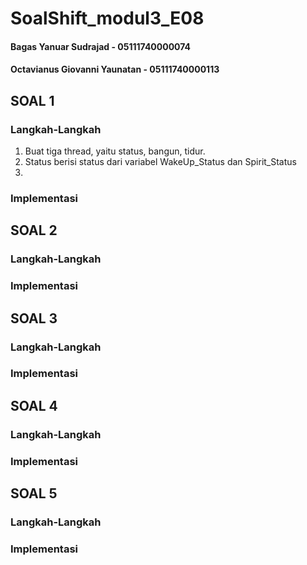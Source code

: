 # SoalShift_modul3_E08

#### Bagas Yanuar Sudrajad - 05111740000074 

#### Octavianus Giovanni Yaunatan - 05111740000113

## SOAL 1

### Langkah-Langkah

1. Buat tiga thread, yaitu status, bangun, tidur.
2. Status berisi status dari variabel WakeUp_Status dan Spirit_Status
3. 

### Implementasi

## SOAL 2

### Langkah-Langkah

### Implementasi

## SOAL 3

### Langkah-Langkah

### Implementasi

## SOAL 4

### Langkah-Langkah

### Implementasi

## SOAL 5

### Langkah-Langkah

### Implementasi
